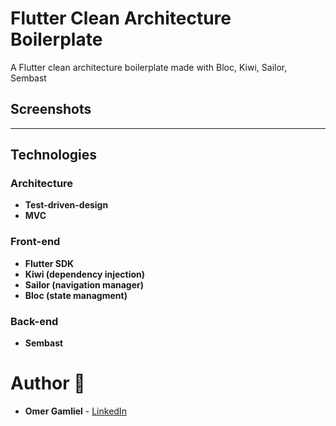 # Flutter Clean Architecture Boilerplate

A Flutter clean architecture boilerplate made with Bloc, Kiwi, Sailor, Sembast

## Screenshots

---

## Technologies

### Architecture

- **Test-driven-design**
- **MVC**

### Front-end

- **Flutter SDK**
- **Kiwi (dependency injection)**
- **Sailor (navigation manager)**
- **Bloc (state managment)**

### Back-end

- **Sembast**

# Author 🙋

- **Omer Gamliel** - [LinkedIn](https://www.linkedin.com/in/omer-gamliel-6a813a188/)
